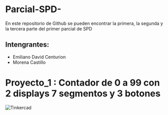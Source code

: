 # Parcial-SPD-
En este repositorio de Github se pueden encontrar la primera, la segunda y la tercera parte del primer parcial de SPD

## Intengrantes: 
- Emiliano David Centurion
- Morena Castillo

# Proyecto_1 : Contador de 0 a 99 con 2 displays 7 segmentos y 3 botones

![Tinkercad](![image](https://github.com/Emuardo/Parcial-SPD-/assets/107709876/662c63f6-c6bb-44f5-a50b-210cbf2eb152))
